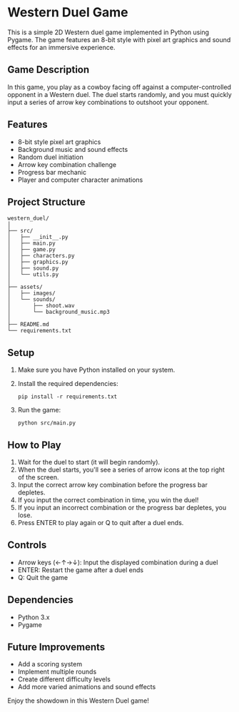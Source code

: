# Western Duel Game

This is a simple 2D Western duel game implemented in Python using Pygame. The game features an 8-bit style with pixel art graphics and sound effects for an immersive experience.

## Game Description

In this game, you play as a cowboy facing off against a computer-controlled opponent in a Western duel. The duel starts randomly, and you must quickly input a series of arrow key combinations to outshoot your opponent.

## Features

- 8-bit style pixel art graphics
- Background music and sound effects
- Random duel initiation
- Arrow key combination challenge
- Progress bar mechanic
- Player and computer character animations

## Project Structure

```
western_duel/
│
├── src/
│   ├── __init__.py
│   ├── main.py
│   ├── game.py
│   ├── characters.py
│   ├── graphics.py
│   ├── sound.py
│   └── utils.py
│
├── assets/
│   ├── images/
│   └── sounds/
│       ├── shoot.wav
│       └── background_music.mp3
│
├── README.md
└── requirements.txt
```

## Setup

1. Make sure you have Python installed on your system.

2. Install the required dependencies:
   ```
   pip install -r requirements.txt
   ```

3. Run the game:
   ```
   python src/main.py
   ```

## How to Play

1. Wait for the duel to start (it will begin randomly).
2. When the duel starts, you'll see a series of arrow icons at the top right of the screen.
3. Input the correct arrow key combination before the progress bar depletes.
4. If you input the correct combination in time, you win the duel!
5. If you input an incorrect combination or the progress bar depletes, you lose.
6. Press ENTER to play again or Q to quit after a duel ends.

## Controls

- Arrow keys (←↑→↓): Input the displayed combination during a duel
- ENTER: Restart the game after a duel ends
- Q: Quit the game

## Dependencies

- Python 3.x
- Pygame

## Future Improvements

- Add a scoring system
- Implement multiple rounds
- Create different difficulty levels
- Add more varied animations and sound effects

Enjoy the showdown in this Western Duel game!
